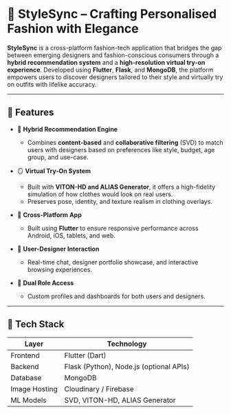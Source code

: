 # 👗 StyleSync – Crafting Personalised Fashion with Elegance

**StyleSync** is a cross-platform fashion-tech application that bridges the gap between emerging designers and fashion-conscious consumers through a **hybrid recommendation system** and a **high-resolution virtual try-on experience**. Developed using **Flutter**, **Flask**, and **MongoDB**, the platform empowers users to discover designers tailored to their style and virtually try on outfits with lifelike accuracy.

---

## 🚀 Features

- 🧠 **Hybrid Recommendation Engine**
  - Combines **content-based** and **collaborative filtering** (SVD) to match users with designers based on preferences like style, budget, age group, and use-case.

- 🪞 **Virtual Try-On System**
  - Built with **VITON-HD and ALIAS Generator**, it offers a high-fidelity simulation of how clothes would look on real users.
  - Preserves pose, identity, and texture realism in clothing overlays.

- 📱 **Cross-Platform App**
  - Built using **Flutter** to ensure responsive performance across Android, iOS, tablets, and web.

- 💬 **User-Designer Interaction**
  - Real-time chat, designer portfolio showcase, and interactive browsing experiences.

- 👤 **Dual Role Access**
  - Custom profiles and dashboards for both users and designers.

---

## 🧩 Tech Stack

| Layer        | Technology                     |
|-------------|---------------------------------|
| Frontend     | Flutter (Dart)                  |
| Backend      | Flask (Python), Node.js (optional APIs) |
| Database     | MongoDB                         |
| Image Hosting| Cloudinary / Firebase           |
| ML Models    | SVD, VITON-HD, ALIAS Generator  |







